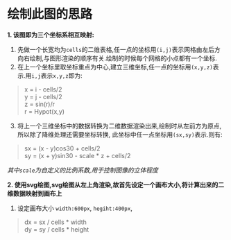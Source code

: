 # 绘制此图的思路
**1. 该图即为三个坐标系相互映射:**

   1. 先做一个长宽均为`cells`的二维表格,任一点的坐标用`(i,j)`表示网格由左后方向右绘制,与图形渲染的顺序有关.绘制的时候每个网格的小点都有一个坐标.
   2. 在上一个坐标里取坐标重点为中心,建立三维坐标,任一点的坐标用`(x,y,z)`表示.用`i,j`表示`x,y,z`即为:
   > x = i - cells/2  
   > y = j - cells/2  
   > z = sin(r)/r  
   > r = Hypot(x,y)
   3. 将上一个三维坐标中的数据转换为二维数据渲染出来,绘制时从左前方为原点,所以除了降维处理还需要坐标转换, 此坐标中任一点坐标用`(sx,sy)`表示.则有:
   > sx = (x - y)cos30  + cells/2  
   > sy = (x + y)sin30 - scale * z + cells/2  
   
   *其中`scale`为自定义的比例系数,用于控制图像的立体程度*

**2. 使用svg绘图,svg绘图从左上角渲染,故首先设定一个画布大小,将计算出来的二维数据映射到画布上**

   1. 设定画布大小 `width:600px`, `hegiht:400px`,
   > dx = sx / cells * width  
   > dy = sy / cells * height 